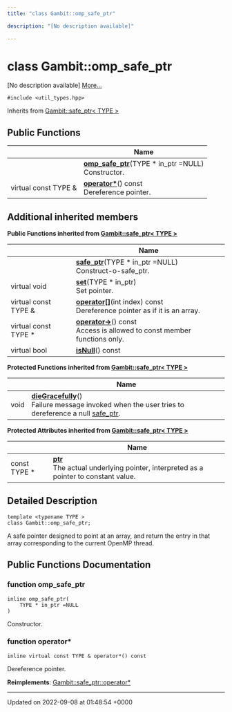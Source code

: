 ```yaml
---
title: "class Gambit::omp_safe_ptr"

description: "[No description available]"

---
```


# class Gambit::omp_safe_ptr



[No description available] [More...](#detailed-description)


`#include <util_types.hpp>`

Inherits from [Gambit::safe_ptr< TYPE >](/documentation/code/classes/classgambit_1_1safe__ptr/)

## Public Functions

|                | Name           |
| -------------- | -------------- |
| | **[omp_safe_ptr](/documentation/code/classes/classgambit_1_1omp__safe__ptr/#function-gambitomp-safe-ptr-omp-safe-ptr)**(TYPE * in_ptr =NULL)<br>Constructor.  |
| virtual const TYPE & | **[operator*](/documentation/code/classes/classgambit_1_1omp__safe__ptr/#function-gambitomp-safe-ptr-operator)**() const<br>Dereference pointer.  |

## Additional inherited members

**Public Functions inherited from [Gambit::safe_ptr< TYPE >](/documentation/code/classes/classgambit_1_1safe__ptr/)**

|                | Name           |
| -------------- | -------------- |
| | **[safe_ptr](/documentation/code/classes/classgambit_1_1safe__ptr/#function-gambitsafe-ptr-safe-ptr)**(TYPE * in_ptr =NULL)<br>Construct-o-safe_ptr.  |
| virtual void | **[set](/documentation/code/classes/classgambit_1_1safe__ptr/#function-gambitsafe-ptr-set)**(TYPE * in_ptr)<br>Set pointer.  |
| virtual const TYPE & | **[operator[]](/documentation/code/classes/classgambit_1_1safe__ptr/#function-gambitsafe-ptr-operator)**(int index) const<br>Dereference pointer as if it is an array.  |
| virtual const TYPE * | **[operator->](/documentation/code/classes/classgambit_1_1safe__ptr/#function-gambitsafe-ptr-operator)**() const<br>Access is allowed to const member functions only.  |
| virtual bool | **[isNull](/documentation/code/classes/classgambit_1_1safe__ptr/#function-gambitsafe-ptr-isnull)**() const |

**Protected Functions inherited from [Gambit::safe_ptr< TYPE >](/documentation/code/classes/classgambit_1_1safe__ptr/)**

|                | Name           |
| -------------- | -------------- |
| void | **[dieGracefully](/documentation/code/classes/classgambit_1_1safe__ptr/#function-gambitsafe-ptr-diegracefully)**()<br>Failure message invoked when the user tries to dereference a null [safe_ptr](/documentation/code/classes/classgambit_1_1safe__ptr/).  |

**Protected Attributes inherited from [Gambit::safe_ptr< TYPE >](/documentation/code/classes/classgambit_1_1safe__ptr/)**

|                | Name           |
| -------------- | -------------- |
| const TYPE * | **[ptr](/documentation/code/classes/classgambit_1_1safe__ptr/#variable-gambitsafe-ptr-ptr)** <br>The actual underlying pointer, interpreted as a pointer to constant value.  |


## Detailed Description

```
template <typename TYPE >
class Gambit::omp_safe_ptr;
```


A safe pointer designed to point at an array, and return the entry in that array corresponding to the current OpenMP thread. 

## Public Functions Documentation

### function omp_safe_ptr

```
inline omp_safe_ptr(
    TYPE * in_ptr =NULL
)
```

Constructor. 

### function operator*

```
inline virtual const TYPE & operator*() const
```

Dereference pointer. 

**Reimplements**: [Gambit::safe_ptr::operator*](/documentation/code/classes/classgambit_1_1safe__ptr/#function-gambitsafe-ptr-operator)


-------------------------------

Updated on 2022-09-08 at 01:48:54 +0000